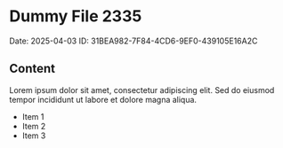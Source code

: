 # Dummy File 2335

Date: 2025-04-03
ID: 31BEA982-7F84-4CD6-9EF0-439105E16A2C

## Content

Lorem ipsum dolor sit amet, consectetur adipiscing elit.
Sed do eiusmod tempor incididunt ut labore et dolore magna aliqua.

* Item 1
* Item 2
* Item 3

